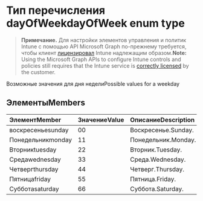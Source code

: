 # <a name="dayofweek-enum-type"></a><span data-ttu-id="171e8-101">Тип перечисления dayOfWeek</span><span class="sxs-lookup"><span data-stu-id="171e8-101">dayOfWeek enum type</span></span>

> <span data-ttu-id="171e8-102">**Примечание.** Для настройки элементов управления и политик Intune с помощью API Microsoft Graph по-прежнему требуется, чтобы клиент [лицензировал](https://go.microsoft.com/fwlink/?linkid=839381) Intune надлежащим образом.</span><span class="sxs-lookup"><span data-stu-id="171e8-102">**Note:** Using the Microsoft Graph APIs to configure Intune controls and policies still requires that the Intune service is [correctly licensed](https://go.microsoft.com/fwlink/?linkid=839381) by the customer.</span></span>

<span data-ttu-id="171e8-103">Возможные значения для дня недели</span><span class="sxs-lookup"><span data-stu-id="171e8-103">Possible values for a weekday</span></span>
## <a name="members"></a><span data-ttu-id="171e8-104">Элементы</span><span class="sxs-lookup"><span data-stu-id="171e8-104">Members</span></span>
|<span data-ttu-id="171e8-105">Элемент</span><span class="sxs-lookup"><span data-stu-id="171e8-105">Member</span></span>|<span data-ttu-id="171e8-106">Значение</span><span class="sxs-lookup"><span data-stu-id="171e8-106">Value</span></span>|<span data-ttu-id="171e8-107">Описание</span><span class="sxs-lookup"><span data-stu-id="171e8-107">Description</span></span>|
|:---|:---|:---|
|<span data-ttu-id="171e8-108">воскресенье</span><span class="sxs-lookup"><span data-stu-id="171e8-108">sunday</span></span>|<span data-ttu-id="171e8-109">0</span><span class="sxs-lookup"><span data-stu-id="171e8-109">0</span></span>|<span data-ttu-id="171e8-110">Воскресенье.</span><span class="sxs-lookup"><span data-stu-id="171e8-110">Sunday.</span></span>|
|<span data-ttu-id="171e8-111">Понедельник</span><span class="sxs-lookup"><span data-stu-id="171e8-111">monday</span></span>|<span data-ttu-id="171e8-112">1</span><span class="sxs-lookup"><span data-stu-id="171e8-112">1</span></span>|<span data-ttu-id="171e8-113">Понедельник.</span><span class="sxs-lookup"><span data-stu-id="171e8-113">Monday.</span></span>|
|<span data-ttu-id="171e8-114">Вторник</span><span class="sxs-lookup"><span data-stu-id="171e8-114">tuesday</span></span>|<span data-ttu-id="171e8-115">2</span><span class="sxs-lookup"><span data-stu-id="171e8-115">2</span></span>|<span data-ttu-id="171e8-116">Вторник.</span><span class="sxs-lookup"><span data-stu-id="171e8-116">Tuesday.</span></span>|
|<span data-ttu-id="171e8-117">Среда</span><span class="sxs-lookup"><span data-stu-id="171e8-117">wednesday</span></span>|<span data-ttu-id="171e8-118">3</span><span class="sxs-lookup"><span data-stu-id="171e8-118">3</span></span>|<span data-ttu-id="171e8-119">Среда.</span><span class="sxs-lookup"><span data-stu-id="171e8-119">Wednesday.</span></span>|
|<span data-ttu-id="171e8-120">Четверг</span><span class="sxs-lookup"><span data-stu-id="171e8-120">thursday</span></span>|<span data-ttu-id="171e8-121">4</span><span class="sxs-lookup"><span data-stu-id="171e8-121">4</span></span>|<span data-ttu-id="171e8-122">Четверг.</span><span class="sxs-lookup"><span data-stu-id="171e8-122">Thursday.</span></span>|
|<span data-ttu-id="171e8-123">Пятница</span><span class="sxs-lookup"><span data-stu-id="171e8-123">friday</span></span>|<span data-ttu-id="171e8-124">5</span><span class="sxs-lookup"><span data-stu-id="171e8-124">5</span></span>|<span data-ttu-id="171e8-125">Пятница.</span><span class="sxs-lookup"><span data-stu-id="171e8-125">Friday.</span></span>|
|<span data-ttu-id="171e8-126">Суббота</span><span class="sxs-lookup"><span data-stu-id="171e8-126">saturday</span></span>|<span data-ttu-id="171e8-127">6</span><span class="sxs-lookup"><span data-stu-id="171e8-127">6</span></span>|<span data-ttu-id="171e8-128">Суббота.</span><span class="sxs-lookup"><span data-stu-id="171e8-128">Saturday.</span></span>|



